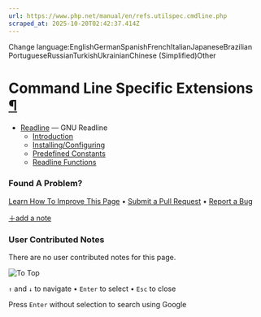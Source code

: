 ```yaml
---
url: https://www.php.net/manual/en/refs.utilspec.cmdline.php
scraped_at: 2025-10-20T02:42:37.414Z
---
```


Change language:EnglishGermanSpanishFrenchItalianJapaneseBrazilian PortugueseRussianTurkishUkrainianChinese (Simplified)Other

# Command Line Specific Extensions [¶](https://www.php.net/manual/en/refs.utilspec.cmdline.php\#refs.utilspec.cmdline)

- [Readline](https://www.php.net/manual/en/book.readline.php) — GNU Readline
  - [Introduction](https://www.php.net/manual/en/intro.readline.php)
  - [Installing/Configuring](https://www.php.net/manual/en/readline.setup.php)
  - [Predefined Constants](https://www.php.net/manual/en/readline.constants.php)
  - [Readline Functions](https://www.php.net/manual/en/ref.readline.php)

### Found A Problem?

[Learn How To Improve This Page](https://github.com/php/doc-base/blob/master/README.md "This will take you to our contribution guidelines on GitHub")
•
[Submit a Pull Request](https://github.com/php/doc-base/blob/master/manual.xml)
•
[Report a Bug](https://github.com/php/doc-en/issues/new?body=From%20manual%20page:%20https:%2F%2Fphp.net%2Frefs.utilspec.cmdline%0A%0A---)

[＋add a note](https://www.php.net/manual/add-note.php?sect=refs.utilspec.cmdline&repo=en&redirect=https://www.php.net/manual/en/refs.utilspec.cmdline.php)

### User Contributed Notes

There are no user contributed notes for this page.

![To Top](https://www.php.net/images/to-top@2x.png)

`↑` and `↓` to navigate •
`Enter` to select •
`Esc` to close


Press `Enter` without
selection to search using Google